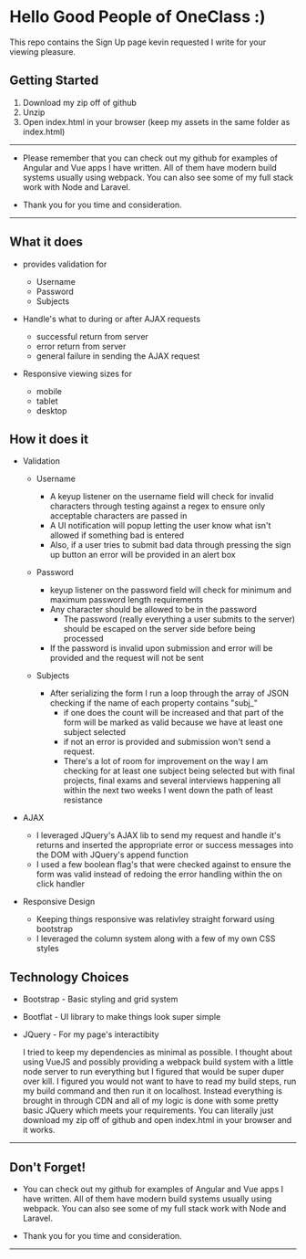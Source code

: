 # Hello Good People of OneClass :)

This repo contains the Sign Up page kevin requested I write for your viewing pleasure.

## Getting Started

1. Download my zip off of github
2. Unzip
3. Open index.html in your browser (keep my assets in the same folder as index.html) 

---
* Please remember that you can check out my github for examples of Angular and Vue apps I have written. All of them have modern build systems usually using webpack. You can also see some of my full stack work with Node and Laravel.

* Thank you for you time and consideration.
---
## What it does
* provides validation for
    * Username
    * Password
    * Subjects

* Handle's what to during or after AJAX requests
    * successful return from server
    * error return from server
    * general failure in sending the AJAX request

* Responsive viewing sizes for
    * mobile
    * tablet
    * desktop

## How it does it
* Validation
    * Username
        * A keyup listener on the username field will check for invalid characters through testing against a regex to ensure only acceptable characters are passed in
        * A UI notification will popup letting the user know what isn't allowed if something bad is entered
        * Also, if a user tries to submit bad data through pressing the sign up button an error will be provided in an alert box

    * Password
        * keyup listener on the password field will check for minimum and maximum password length requirements
        * Any character should be allowed to be in the password
            * The password (really everything a user submits to the server) should be escaped on the server side before being processed
        * If the password is invalid upon submission and error will be provided and the request will not be sent

    * Subjects
        * After serializing the form I run a loop through the array of JSON checking if the name of each property contains "subj_"
            * if one does the count will be increased and that part of the form will be marked as valid because we have at least one subject selected
            * if not an error is provided and submission won't send a request.
            * There's a lot of room for improvement on the way I am checking for at least one subject being selected but with final projects, final exams and several interviews happening all within the next two weeks I went down the path of least resistance


* AJAX
    * I leveraged JQuery's AJAX lib to send my request and handle it's returns and inserted the appropriate error or success messages into the DOM with JQuery's append function
    * I used a few boolean flag's that were checked against to ensure the form was valid instead of redoing the error handling within the on click handler

* Responsive Design
    * Keeping things responsive was relativley straight forward using bootstrap
    * I leveraged the column system along with a few of my own CSS styles

## Technology Choices

* Bootstrap - Basic styling and grid system
* Bootflat  - UI library to make things look super simple 
* JQuery    - For my page's interactibity

    I tried to keep my dependencies as minimal as possible.
    I thought about using VueJS and possibly providing a webpack build system with a little node server to run everything but I figured that would be super duper over kill.
    I figured you would not want to have to read my build steps, run my build command and then run it on localhost.
    Instead everything is brought in through CDN and all of my logic is done with some pretty basic JQuery which meets your requirements.
    You can literally just download my zip off of github and open index.html in your browser and it works.

---
## Don't Forget!
* You can check out my github for examples of Angular and Vue apps I have written. All of them have modern build systems usually using webpack. You can also see some of my full stack work with Node and Laravel.

* Thank you for you time and consideration.
---
